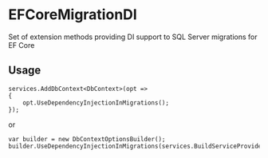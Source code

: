 # EFCoreMigrationDI

Set of extension methods providing DI support to SQL Server migrations for EF Core

## Usage

    services.AddDbContext<DbContext>(opt =>
    {
        opt.UseDependencyInjectionInMigrations();
    });

or

    var builder = new DbContextOptionsBuilder();
    builder.UseDependencyInjectionInMigrations(services.BuildServiceProvider());
